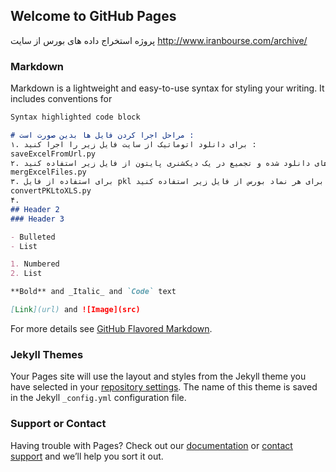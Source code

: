 ## Welcome to GitHub Pages

پروژه استخراج داده های بورس از سایت http://www.iranbourse.com/archive/

### Markdown

Markdown is a lightweight and easy-to-use syntax for styling your writing. It includes conventions for

```markdown
Syntax highlighted code block

# مراحل اجرا کردن فایل ها بدین صورت است :
۱. برای دانلود اتوماتیک از سایت فایل زیر را اجرا کنید :
saveExcelFromUrl.py
۲. برای استخراج فایل های دانلود شده و تجمیع در یک دیکشنری پایتون از فایل زیر استفاده کنید :
mergExcelFiles.py
۳. برای استفاده از فایل pkl ساخته شده در مر حله دو و ایجاد فایل اکسل برای هر نماد بورس از فایل زیر استفاده کنید :
convertPKLtoXLS.py
۴. 
## Header 2
### Header 3

- Bulleted
- List

1. Numbered
2. List

**Bold** and _Italic_ and `Code` text

[Link](url) and ![Image](src)
```

For more details see [GitHub Flavored Markdown](https://guides.github.com/features/mastering-markdown/).

### Jekyll Themes

Your Pages site will use the layout and styles from the Jekyll theme you have selected in your [repository settings](https://github.com/hghhgh/IranBourseAnalyser/settings). The name of this theme is saved in the Jekyll `_config.yml` configuration file.

### Support or Contact

Having trouble with Pages? Check out our [documentation](https://help.github.com/categories/github-pages-basics/) or [contact support](https://github.com/contact) and we’ll help you sort it out.

